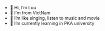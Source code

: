 - 👋 Hi, I’m Luu
- 💞️ I'm from VietNam 
- 👀 I’m like singing, listen to music and movie
- 🌱 I’m currently learning in PKA university

<!---
VHLuu21/VHLuu21 is a ✨ special ✨ repository because its `README.md` (this file) appears on your GitHub profile.
You can click the Preview link to take a look at your changes.
--->
